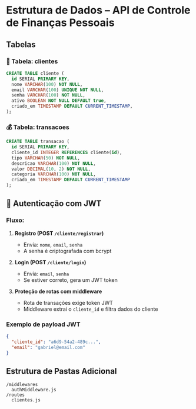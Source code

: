 
# Estrutura de Dados – API de Controle de Finanças Pessoais

## Tabelas

### 🧑 Tabela: clientes

```sql
CREATE TABLE cliente (
  id SERIAL PRIMARY KEY,
  nome VARCHAR(100) NOT NULL,
  email VARCHAR(100) UNIQUE NOT NULL,
  senha VARCHAR(100) NOT NULL,
  ativo BOOLEAN NOT NULL DEFAULT true,
  criado_em TIMESTAMP DEFAULT CURRENT_TIMESTAMP,      
);
```

### 💰 Tabela: transacoes

```sql
CREATE TABLE transacao (
  id SERIAL PRIMARY KEY,
  cliente_id INTEGER REFERENCES cliente(id),
  tipo VARCHAR(50) NOT NULL,
  descricao VARCHAR(100) NOT NULL,
  valor DECIMAL(10, 2) NOT NULL,
  categoria VARCHAR(100) NOT NULL,
  criado_em TIMESTAMP DEFAULT CURRENT_TIMESTAMP
);
```

## 🔐 Autenticação com JWT

### Fluxo:

1. **Registro (POST `/cliente/registrar`)**
   - Envia: `nome`, `email`, `senha`
   - A senha é criptografada com bcrypt

2. **Login (POST `/cliente/login`)**
   - Envia: `email`, `senha`
   - Se estiver correto, gera um JWT token

3. **Proteção de rotas com middleware**
   - Rota de transações exige token JWT
   - Middleware extrai o `cliente_id` e filtra dados do cliente

### Exemplo de payload JWT

```json
{
  "cliente_id": "a6d9-54a2-489c...",
  "email": "gabriel@email.com"
}
```

## Estrutura de Pastas Adicional

```
/middlewares
  authMiddleware.js
/routes
  clientes.js
```

